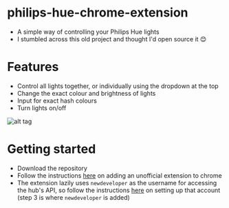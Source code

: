 # philips-hue-chrome-extension
- A simple way of controlling your Philips Hue lights
- I stumbled across this old project and thought I'd open source it 😊

# Features
- Control all lights together, or individually using the dropdown at the top
- Change the exact colour and brightness of lights
- Input for exact hash colours
- Turn lights on/off

![alt tag](http://i.imgur.com/ZRLqRNf.png)

# Getting started
- Download the repository
- Follow the instructions <a href="https://developer.chrome.com/extensions/getstarted#unpacked" target="_blank">here</a> on adding an unofficial extension to chrome
- The extension lazily uses `newdeveloper` as the username for accessing the hub's API, so follow the instructions <a href="http://www.developers.meethue.com/documentation/getting-started" target="_blank">here</a> on setting up that account (step 3 is where `newdeveloper` is added)
